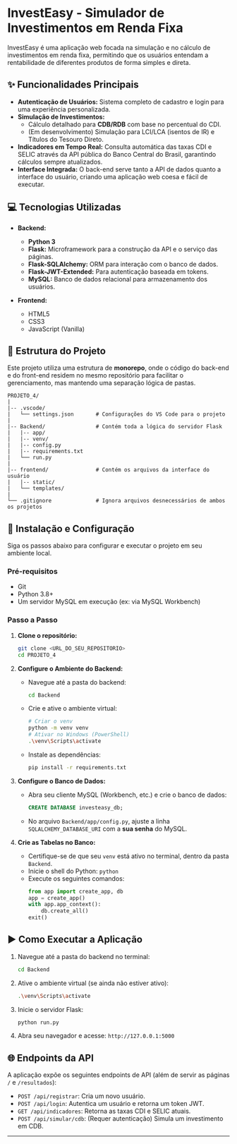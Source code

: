 # InvestEasy - Simulador de Investimentos em Renda Fixa

InvestEasy é uma aplicação web focada na simulação e no cálculo de investimentos em renda fixa, permitindo que os usuários entendam a rentabilidade de diferentes produtos de forma simples e direta.

## ✨ Funcionalidades Principais

* **Autenticação de Usuários:** Sistema completo de cadastro e login para uma experiência personalizada.
* **Simulação de Investimentos:**
    * Cálculo detalhado para **CDB/RDB** com base no percentual do CDI.
    * (Em desenvolvimento) Simulação para LCI/LCA (isentos de IR) e Títulos do Tesouro Direto.
* **Indicadores em Tempo Real:** Consulta automática das taxas CDI e SELIC através da API pública do Banco Central do Brasil, garantindo cálculos sempre atualizados.
* **Interface Integrada:** O back-end serve tanto a API de dados quanto a interface do usuário, criando uma aplicação web coesa e fácil de executar.

## 💻 Tecnologias Utilizadas

* **Backend:**
    * **Python 3**
    * **Flask:** Microframework para a construção da API e o serviço das páginas.
    * **Flask-SQLAlchemy:** ORM para interação com o banco de dados.
    * **Flask-JWT-Extended:** Para autenticação baseada em tokens.
    * **MySQL:** Banco de dados relacional para armazenamento dos usuários.

* **Frontend:**
    * HTML5
    * CSS3
    * JavaScript (Vanilla)

## 📂 Estrutura do Projeto

Este projeto utiliza uma estrutura de **monorepo**, onde o código do back-end e do front-end residem no mesmo repositório para facilitar o gerenciamento, mas mantendo uma separação lógica de pastas.

```
PROJETO_4/
|
|-- .vscode/
|   └── settings.json       # Configurações do VS Code para o projeto
|
|-- Backend/                # Contém toda a lógica do servidor Flask
|   |-- app/
|   |-- venv/
|   |-- config.py
|   |-- requirements.txt
|   └── run.py
|
|-- frontend/               # Contém os arquivos da interface do usuário
|   |-- static/
|   └── templates/
|
└── .gitignore              # Ignora arquivos desnecessários de ambos os projetos
```

## 🚀 Instalação e Configuração

Siga os passos abaixo para configurar e executar o projeto em seu ambiente local.

### Pré-requisitos

* Git
* Python 3.8+
* Um servidor MySQL em execução (ex: via MySQL Workbench)

### Passo a Passo

1.  **Clone o repositório:**
    ```bash
    git clone <URL_DO_SEU_REPOSITORIO>
    cd PROJETO_4
    ```

2.  **Configure o Ambiente do Backend:**
    * Navegue até a pasta do backend:
      ```bash
      cd Backend
      ```
    * Crie e ative o ambiente virtual:
      ```bash
      # Criar o venv
      python -m venv venv
      # Ativar no Windows (PowerShell)
      .\venv\Scripts\activate
      ```
    * Instale as dependências:
      ```bash
      pip install -r requirements.txt
      ```

3.  **Configure o Banco de Dados:**
    * Abra seu cliente MySQL (Workbench, etc.) e crie o banco de dados:
      ```sql
      CREATE DATABASE investeasy_db;
      ```
    * No arquivo `Backend/app/config.py`, ajuste a linha `SQLALCHEMY_DATABASE_URI` com a **sua senha** do MySQL.

4.  **Crie as Tabelas no Banco:**
    * Certifique-se de que seu `venv` está ativo no terminal, dentro da pasta `Backend`.
    * Inicie o shell do Python: `python`
    * Execute os seguintes comandos:
      ```python
      from app import create_app, db
      app = create_app()
      with app.app_context():
          db.create_all()
      exit()
      ```

## ▶️ Como Executar a Aplicação

1.  Navegue até a pasta do backend no terminal:
    ```bash
    cd Backend
    ```
2.  Ative o ambiente virtual (se ainda não estiver ativo):
    ```bash
    .\venv\Scripts\activate
    ```
3.  Inicie o servidor Flask:
    ```bash
    python run.py
    ```
4.  Abra seu navegador e acesse: `http://127.0.0.1:5000`

## 🌐 Endpoints da API

A aplicação expõe os seguintes endpoints de API (além de servir as páginas `/` e `/resultados`):

* `POST /api/registrar`: Cria um novo usuário.
* `POST /api/login`: Autentica um usuário e retorna um token JWT.
* `GET /api/indicadores`: Retorna as taxas CDI e SELIC atuais.
* `POST /api/simular/cdb`: (Requer autenticação) Simula um investimento em CDB.

---
